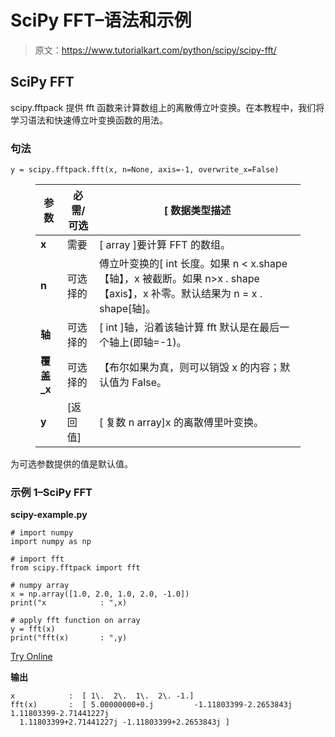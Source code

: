 # SciPy FFT–语法和示例

> 原文：<https://www.tutorialkart.com/python/scipy/scipy-fft/>

## SciPy FFT

scipy.fftpack 提供 fft 函数来计算数组上的离散傅立叶变换。在本教程中，我们将学习语法和快速傅立叶变换函数的用法。

### 句法

```
y = scipy.fftpack.fft(x, n=None, axis=-1, overwrite_x=False)
```

<figure class="wp-block-table">

| **参数** | 必需/可选 | [ 数据类型描述 |
| --- | --- | --- |
| **x** | 需要 | [ array ]要计算 FFT 的数组。 |
| **n** | 可选择的 | 傅立叶变换的[ int 长度。如果 n < x.shape【轴】，x 被截断。如果 n>x . shape【axis】，x 补零。默认结果为 n = x . shape[轴]。 |
| **轴** | 可选择的 | [ int ]轴，沿着该轴计算 fft 默认是在最后一个轴上(即轴=-1)。 |
| **覆盖 _x** | 可选择的 | 【布尔如果为真，则可以销毁 x 的内容；默认值为 False。 |
| **y** | [返回值] | [ 复数 n array]x 的离散傅里叶变换。 |

</figure>

为可选参数提供的值是默认值。

### 示例 1–SciPy FFT

**scipy-example.py**

```
# import numpy
import numpy as np

# import fft
from scipy.fftpack import fft

# numpy array
x = np.array([1.0, 2.0, 1.0, 2.0, -1.0])
print("x            : ",x)

# apply fft function on array
y = fft(x)
print("fft(x)       : ",y)
```

[Try Online](https://www.tutorialkart.com/run-python.php?program=%23+import+numpy%0Aimport+numpy+as+np%0A%0A%23+import+fft%0Afrom+scipy.fftpack+import+fft%0A%0A%23+numpy+array%0Ax+%3D+np.array%28%5B1.0%2C+2.0%2C+1.0%2C+2.0%2C+-1.0%5D%29%0Aprint%28%22x++++++++++++%3A+%22%2Cx%29%0A%0A%23+apply+fft+function+on+array%0Ay+%3D+fft%28x%29%0Aprint%28%22fft%28x%29+++++++%3A+%22%2Cy%29&lang=py)

**输出**

```
x            :  [ 1\.  2\.  1\.  2\. -1.]
fft(x)       :  [ 5.00000000+0.j         -1.11803399-2.2653843j   1.11803399-2.71441227j
  1.11803399+2.71441227j -1.11803399+2.2653843j ]
```
